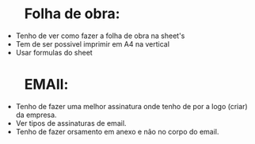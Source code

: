 # $\quad$ Folha de obra: 

-  Tenho de ver como fazer a folha de obra na sheet's
-  Tem de ser possivel imprimir em A4 na vertical
- Usar formulas do sheet

# $\quad$ EMAIl:

-  Tenho de fazer uma melhor assinatura onde tenho de por a logo (criar) da empresa.
-  Ver tipos de assinaturas de email.
-  Tenho de fazer orsamento em anexo e não no corpo do email.
